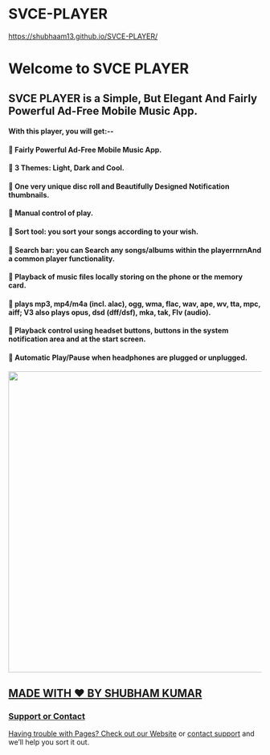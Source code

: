 # SVCE-PLAYER

https://shubhaam13.github.io/SVCE-PLAYER/

# Welcome to SVCE PLAYER

## SVCE PLAYER is a Simple, But Elegant And Fairly Powerful Ad-Free Mobile Music App.

#### With this player, you will get:--

#### 🎵 Fairly Powerful Ad-Free Mobile Music App. <br>
#### 🎵 3 Themes: Light, Dark and Cool. <br>
#### 🎵 One very unique disc roll and Beautifully Designed Notification thumbnails. <br>
#### 🎵 Manual control of play. <br>
#### 🎵 Sort tool: you sort your songs according to your wish. <br>
#### 🎵 Search bar: you can Search any songs/albums within the playerrnrnAnd a common player functionality. <br>
#### 🎵 Playback of music files locally storing on the phone or the memory card. <br>
#### 🎵 plays mp3, mp4/m4a (incl. alac), ogg, wma, flac, wav, ape, wv, tta, mpc, aiff; V3 also plays opus, dsd (dff/dsf), mka, tak, Flv (audio). <br>
#### 🎵 Playback control using headset buttons, buttons in the system notification area and at the start screen. <br>
#### 🎵 Automatic Play/Pause when headphones are plugged or unplugged. <br>


<a href="https://github.com/shubhaam13/SVCE-PLAYER/releases/download/1.0/svceplayer.apk">
<img src="https://user-images.githubusercontent.com/55135227/126668577-df418040-c7bd-4f46-8304-9df83a26a3e1.png" width ='600'>
  
## MADE WITH ❤️ BY SHUBHAM KUMAR

### Support or Contact

Having trouble with Pages? Check out our [Website](https://shubhaam13.github.io/) or [contact support](https://shubhaam13.github.io/) and we’ll help you sort it out.
